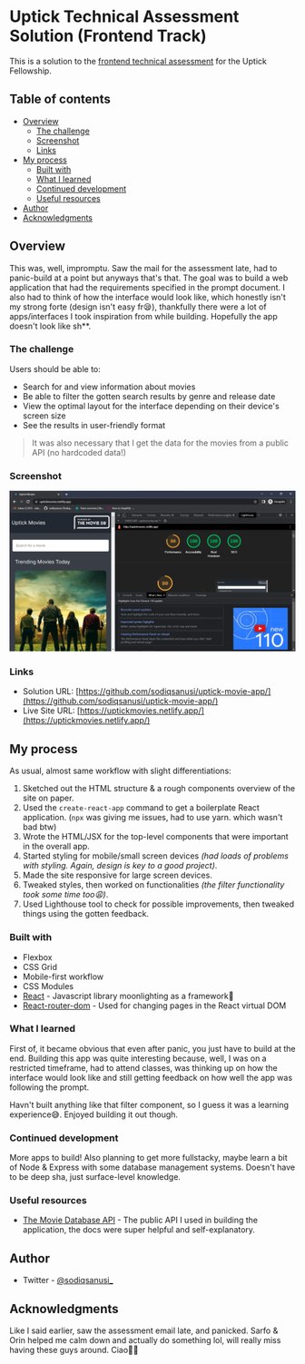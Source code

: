 # Uptick Technical Assessment Solution (Frontend Track)

This is a solution to the [frontend technical assessment](./uptickAssessment.pdf) for the Uptick Fellowship.

## Table of contents

- [Overview](#overview)
  - [The challenge](#the-challenge)
  - [Screenshot](#screenshot)
  - [Links](#links)
- [My process](#my-process)
  - [Built with](#built-with)
  - [What I learned](#what-i-learned)
  - [Continued development](#continued-development)
  - [Useful resources](#useful-resources)
- [Author](#author)
- [Acknowledgments](#acknowledgments)

## Overview

This was, well, impromptu. Saw the mail for the assessment late, had to panic-build at a point but anyways that's that. The goal was to build a web application that had the requirements specified in the prompt document. I also had to think of how the interface would look like, which honestly isn't my strong forte (design isn't easy fr😪), thankfully there were a lot of apps/interfaces I took inspiration from while building. Hopefully the app doesn't look like sh**.

### The challenge

Users should be able to:

- Search for and view information about movies
- Be able to filter the gotten search results by genre and release date
- View the optimal layout for the interface depending on their device's screen size
- See the results in user-friendly format

> It was also necessary that I get the data for the movies from a public API (no hardcoded data!)

### Screenshot

![](./uptickMovie1.png)

### Links

- Solution URL: [https://github.com/sodiqsanusi/uptick-movie-app/](https://github.com/sodiqsanusi/uptick-movie-app/)
- Live Site URL: [https://uptickmovies.netlify.app/](https://uptickmovies.netlify.app/)

## My process

As usual, almost same workflow with slight differentiations:
1. Sketched out the HTML structure & a rough components overview of the site on paper.
2. Used the `create-react-app` command to get a boilerplate React application. (`npx` was giving me issues, had to use yarn. which wasn't bad btw)
3. Wrote the HTML/JSX for the top-level components that were important in the overall app.
4. Started styling for mobile/small screen devices *(had loads of problems with styling. Again, design is key to a good project)*.
5. Made the site responsive for large screen devices.
6. Tweaked styles, then worked on functionalities *(the filter functionality took some time too😩)*.
7. Used Lighthouse tool to check for possible improvements, then tweaked things using the gotten feedback.

### Built with

- Flexbox
- CSS Grid
- Mobile-first workflow
- CSS Modules
- [React](https://reactjs.org/) - Javascript library moonlighting as a framework👀
- [React-router-dom](https://reactrouter.com/) - Used for changing pages in the React virtual DOM

### What I learned

First of, it became obvious that even after panic, you just have to build at the end. Building this app was quite interesting because, well, I was on a restricted timeframe, had to attend classes, was thinking up on how the interface would look like and still getting feedback on how well the app was following the prompt.

Havn't built anything like that filter component, so I guess it was a learning experience😅. Enjoyed building it out though.

### Continued development

More apps to build! Also planning to get more fullstacky, maybe learn a bit of Node & Express with some database management systems. Doesn't have to be deep sha, just surface-level knowledge.

### Useful resources

- [The Movie Database API](https://developers.themoviedb.org/3/getting-started/introduction/) - The public API I used in building the application, the docs were super helpful and self-explanatory.

## Author

- Twitter - [@sodiqsanusi_](https://www.twitter.com/sodiqsanusi_)

## Acknowledgments

Like I said earlier, saw the assessment email late, and panicked. Sarfo & Orin helped me calm down and actually do something lol, will really miss having these guys around. Ciao🤞🏾
